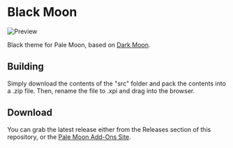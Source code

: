 # Black Moon
![Preview](https://i.imgur.com/c8T1EnC.png)

Black theme for Pale Moon, based on [Dark Moon](https://github.com/Lootyhoof/darkmoon).

## Building
Simply download the contents of the "src" folder and pack the contents into a .zip file. Then, rename the file to .xpi and drag into the browser.

## Download
You can grab the latest release either from the Releases section of this repository, or the [Pale Moon Add-Ons Site](https://addons.palemoon.org/themes/complete/darkmoon/).
